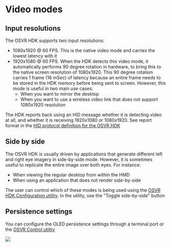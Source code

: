 # Video modes
## Input resolutions
The OSVR HDK supports two input resolutions:
- 1080x1920 @ 60 FPS. This is the native video mode and carries the lowest latency with it
- 1920x1080 @ 60 FPS. When the HDK detects this video mode, it automatically performs 90 degree rotation in hardware, to bring this to the native screen resolution of 1080x1920. This 90 degree rotation carries 1 frame (16 mSec) of latency because an entire frame needs to be stored in the HDK memory before being sent to screen. However, this mode is useful in two main use cases:
  - When you want to mirror the desktop
  - When you want to use a wireless video link that does not support 1080x1920 resolution

The HDK reports back using an HID message whether it is detecting video at all, and whether it is receiving 1920x1080 or 1080x1920. See report format in the [HID protocol definition for the OSVR HDK](../Developing/OSVRhdk.md)

## Side by side
The OSVR HDK is usually driven by applications that generate different left and right eye imagery in side-by-side mode. However, it is sometimes useful to replicate the entire image over both eyes. For instance:
  - When viewing the regular desktop from within the HMD
  - When using an application that does not render side-by-side

The user can control which of these modes is being used using the [OSVR HDK Configuration utility](../Utilities/OSVRControl.md). In the utility, use the "Toggle side-by-side" button

## Persistence settings

You can configure the OLED persistence settings through a terminal port or the [OSVR Control utility](../Utilities/OSVRControl.md)

![](file:///D:/GitHub/OSVR-Docs/Configuring/images/OSVRControl.png)